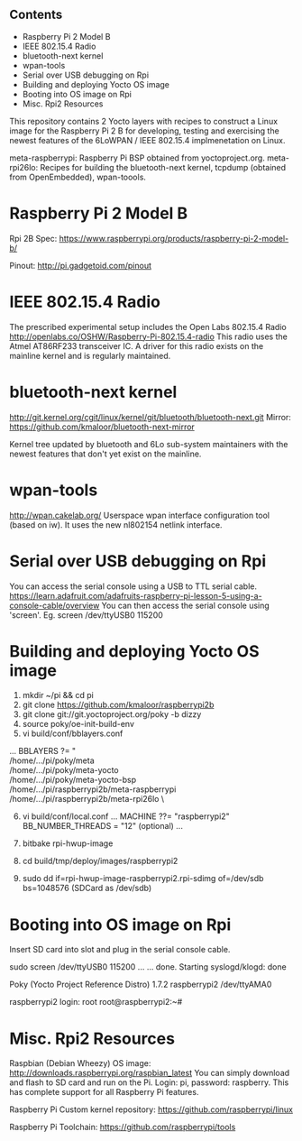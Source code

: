 Contents
--------
* Raspberry Pi 2 Model B
* IEEE 802.15.4 Radio
* bluetooth-next kernel
* wpan-tools
* Serial over USB debugging on Rpi
* Building and deploying Yocto OS image
* Booting into OS image on Rpi
* Misc. Rpi2 Resources

This repository contains 2 Yocto layers with recipes to construct a Linux image for the Raspberry Pi 2 B for developing, testing and exercising the newest features of the 6LoWPAN / IEEE 802.15.4 implmenetation on Linux.

meta-raspberrypi: Raspberry Pi BSP obtained from yoctoproject.org.
meta-rpi26lo: Recipes for building the bluetooth-next kernel, tcpdump (obtained from OpenEmbedded), wpan-toools.

Raspberry Pi 2 Model B
======================
Rpi 2B Spec: https://www.raspberrypi.org/products/raspberry-pi-2-model-b/

Pinout: http://pi.gadgetoid.com/pinout

IEEE 802.15.4 Radio
===================
The prescribed experimental setup includes the 
Open Labs 802.15.4 Radio http://openlabs.co/OSHW/Raspberry-Pi-802.15.4-radio
This radio uses the Atmel AT86RF233 transceiver IC. A driver for this radio
exists on the mainline kernel and is regularly maintained. 

bluetooth-next kernel
=====================
http://git.kernel.org/cgit/linux/kernel/git/bluetooth/bluetooth-next.git
Mirror: https://github.com/kmaloor/bluetooth-next-mirror

Kernel tree updated by bluetooth and 6Lo sub-system maintainers with the newest features  that don't yet exist on the mainline.

wpan-tools
==========
http://wpan.cakelab.org/
Userspace wpan interface configuration tool (based on iw). It uses the new nl802154 netlink interface. 

Serial over USB debugging on Rpi
================================
You can access the serial console using a USB to TTL serial cable.
https://learn.adafruit.com/adafruits-raspberry-pi-lesson-5-using-a-console-cable/overview
You can then access the serial console using
'screen'. Eg. screen /dev/ttyUSB0 115200

Building and deploying Yocto OS image
=====================================
1) mkdir ~/pi && cd pi
2) git clone https://github.com/kmaloor/raspberrypi2b
3) git clone git://git.yoctoproject.org/poky -b dizzy
4) source poky/oe-init-build-env
5) vi build/conf/bblayers.conf

...
BBLAYERS ?= " \
  /home/.../pi/poky/meta \
  /home/.../pi/poky/meta-yocto \
  /home/.../pi/poky/meta-yocto-bsp \
  /home/.../pi/raspberrypi2b/meta-raspberrypi \
  /home/.../pi/raspberrypi2b/meta-rpi26lo \

6) vi build/conf/local.conf
...
MACHINE ??= "raspberrypi2"
BB_NUMBER_THREADS = "12" (optional)
...

7) bitbake rpi-hwup-image

8) cd build/tmp/deploy/images/raspberrypi2

9) sudo dd if=rpi-hwup-image-raspberrypi2.rpi-sdimg of=/dev/sdb bs=1048576
(SDCard as /dev/sdb)

Booting into OS image on Rpi
============================
Insert SD card into slot and plug in the serial console cable. 

sudo screen /dev/ttyUSB0 115200
...
...
done.
Starting syslogd/klogd: done

Poky (Yocto Project Reference Distro) 1.7.2 raspberrypi2 /dev/ttyAMA0

raspberrypi2 login: root
root@raspberrypi2:~# 

Misc. Rpi2 Resources
====================
Raspbian (Debian Wheezy) OS image: http://downloads.raspberrypi.org/raspbian_latest
You can simply download and flash to SD card
and run on the Pi. Login: pi, password: raspberry. This has complete support for all
Raspberry Pi features.

Raspberry Pi Custom kernel repository:
https://github.com/raspberrypi/linux

Raspberry Pi Toolchain: https://github.com/raspberrypi/tools

